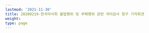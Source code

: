```yaml
---
lastmod: '2021-11-30'
title: 20200219-한국마사회 불법행위 및 부패행위 관련 국미감사 청구 기자회견
weight: 
type: page
---
```

